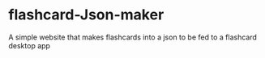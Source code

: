 # flashcard-Json-maker
A simple website that makes flashcards into a json to be fed to a flashcard desktop app
